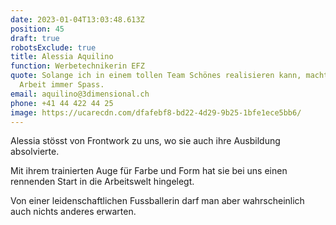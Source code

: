 ```yaml
---
date: 2023-01-04T13:03:48.613Z
position: 45
draft: true
robotsExclude: true
title: Alessia Aquilino
function: Werbetechnikerin EFZ
quote: Solange ich in einem tollen Team Schönes realisieren kann, macht mir die
  Arbeit immer Spass.
email: aquilino@3dimensional.ch
phone: +41 44 422 44 25
image: https://ucarecdn.com/dfafebf8-bd22-4d29-9b25-1bfe1ece5bb6/
---
```

Alessia stösst von Frontwork zu uns, wo sie auch ihre Ausbildung absolvierte.

Mit ihrem trainierten Auge für Farbe und Form hat sie bei uns einen rennenden Start in die Arbeitswelt hingelegt. 

Von einer leidenschaftlichen Fussballerin darf man aber wahrscheinlich auch nichts anderes erwarten.